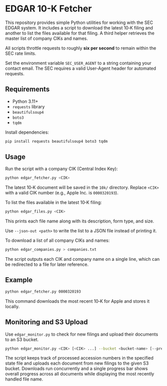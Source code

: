 # EDGAR 10-K Fetcher

This repository provides simple Python utilities for working with the SEC EDGAR system.  It includes a script to download the latest 10‑K filing and another to list the files available for that filing.  A third helper retrieves the master list of company CIKs and names.

All scripts throttle requests to roughly **six per second** to remain within the SEC rate limits.

Set the environment variable `SEC_USER_AGENT` to a string containing your contact email. The SEC requires a valid User-Agent header for automated requests.

## Requirements

- Python 3.11+
- `requests` library
- `beautifulsoup4`
- `boto3`
- `tqdm`

Install dependencies:

```bash
pip install requests beautifulsoup4 boto3 tqdm
```

## Usage

Run the script with a company CIK (Central Index Key):

```bash
python edgar_fetcher.py <CIK>
```

The latest 10‑K document will be saved in the `10k/` directory. Replace `<CIK>` with a valid CIK number (e.g., Apple Inc. is `0000320193`).

To list the files available in the latest 10‑K filing:

```bash
python edgar_files.py <CIK>
```
This prints each file name along with its description, form type, and size.

Use `--json-out <path>` to write the list to a JSON file instead of printing it.

To download a list of all company CIKs and names:

```bash
python edgar_companies.py > companies.txt
```

The script outputs each CIK and company name on a single line, which can be
redirected to a file for later reference.

## Example

```bash
python edgar_fetcher.py 0000320193
```

This command downloads the most recent 10‑K for Apple and stores it locally.

## Monitoring and S3 Upload

Use `edgar_monitor.py` to check for new filings and upload their documents to an S3 bucket.

```bash
python edgar_monitor.py <CIK> [<CIK> ...] --bucket <bucket-name> [--prefix path/] [--state state.json]
```

The script keeps track of processed accession numbers in the specified state file and uploads each document from new filings to the given S3 bucket.
Downloads run concurrently and a single progress bar shows overall progress across all documents while displaying the most recently handled file name.
